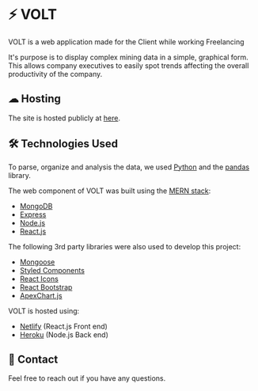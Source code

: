 # ⚡ VOLT
VOLT is a web application made for the Client while working Freelancing 

It's purpose is to display complex mining data in a simple, graphical form. This allows company executives to easily spot trends affecting the overall productivity of the company. 

## ☁ Hosting
The site is hosted publicly at [here](https://hardcore-dubinsky-9bf55c.netlify.com/).


## 🛠 Technologies Used
To parse, organize and analysis the data, we used [Python](https://www.python.org/) and the [pandas](https://pandas.pydata.org/) library.

The web component of VOLT was built using the [MERN stack](https://blog.hyperiondev.com/index.php/2018/09/10/everything-need-know-mern-stack/):
* [MongoDB](https://www.mongodb.com/cloud/atlas)
* [Express](https://expressjs.com/)
* [Node.js](https://nodejs.org/en/)
* [React.js](https://reactjs.org/)

The following 3rd party libraries were also used to develop this project:
* [Mongoose](https://mongoosejs.com/)
* [Styled Components](https://www.styled-components.com/)
* [React Icons](https://react-icons.netlify.com/#/)
* [React Bootstrap](https://react-bootstrap.github.io/)
* [ApexChart.js](https://apexcharts.com/)

VOLT is hosted using:
* [Netlify](https://www.netlify.com/) (React.js Front end)
* [Heroku](https://www.heroku.com/home) (Node.js Back end)

## 👋 Contact
Feel free to reach out if you have any questions. 
